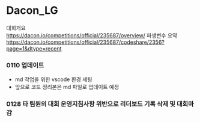 # Dacon_LG 
대회개요  
https://dacon.io/competitions/official/235687/overview/
파생변수 요약
https://dacon.io/competitions/official/235687/codeshare/2356?page=1&dtype=recent

### 0110 업데이트
- md 작업을 위한 vscode 환경 세팅
- 앞으로 코드 정리본은 md 파일로 업데이트 예정

### 0128 타 팀원의 대회 운영지침사항 위반으로 리더보드 기록 삭제 및 대회마감

